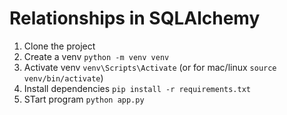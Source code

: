 # Relationships in SQLAlchemy

1. Clone the project
2. Create a venv ```python -m venv venv```
3. Activate venv ```venv\Scripts\Activate``` (or for mac/linux ```source venv/bin/activate```)
4. Install dependencies ```pip install -r requirements.txt```
5. STart program ```python app.py```